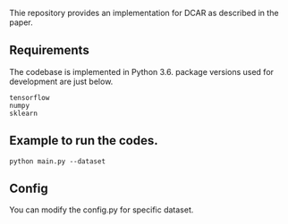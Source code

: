 
Thie repository provides an implementation for DCAR as described in the paper.


## Requirements
The codebase is implemented in Python 3.6. package versions used for development are just below.


```
tensorflow
numpy
sklearn
```



## Example to run the codes.
```
python main.py --dataset
```

## Config

You can modify the config.py for specific dataset.